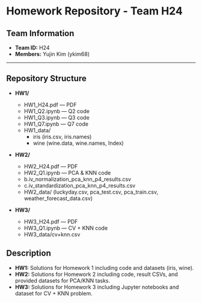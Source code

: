 # Homework Repository - Team H24

## Team Information
- **Team ID:** H24
- **Members:** Yujin Kim (ykim68)

---

## Repository Structure
- **HW1/**
  - HW1_H24.pdf — PDF
  - HW1_Q2.ipynb — Q2 code
  - HW1_Q3.ipynb — Q3 code
  - HW1_Q7.ipynb — Q7 code
  - HW1_data/
    - iris (iris.csv, iris.names)
    - wine (wine.data, wine.names, Index)

- **HW2/**
  - HW2_H24.pdf — PDF
  - HW2_Q1.ipynb — PCA & KNN code
  - b.iv_normalization_pca_knn_p4_results.csv
  - c.iv_standardization_pca_knn_p4_results.csv
  - HW2_data/ (luckyday.csv, pca_test.csv, pca_train.csv, weather_forecast_data.csv)

- **HW3/**
  - HW3_H24.pdf — PDF
  - HW3_Q1.ipynb — CV + KNN code
  - HW3_data/cv+knn.csv

## Description

- **HW1:** Solutions for Homework 1 including code and datasets (iris, wine).
- **HW2:** Solutions for Homework 2 including code, result CSVs, and provided datasets for PCA/KNN tasks.
- **HW3:** Solutions for Homework 3 including Jupyter notebooks and dataset for CV + KNN problem.
